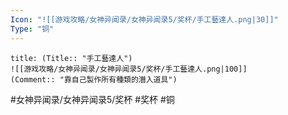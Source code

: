 ```yaml
---
Icon: "![[游戏攻略/女神异闻录/女神异闻录5/奖杯/手工藝達人.png|30]]"
Type: "铜"
---
```

```ad-common-bronze-trophy
title: (Title:: "手工藝達人")
![[游戏攻略/女神异闻录/女神异闻录5/奖杯/手工藝達人.png|100]]
(Comment:: "靠自己製作所有種類的潛入道具")
```

#女神异闻录/女神异闻录5/奖杯 #奖杯 #铜
